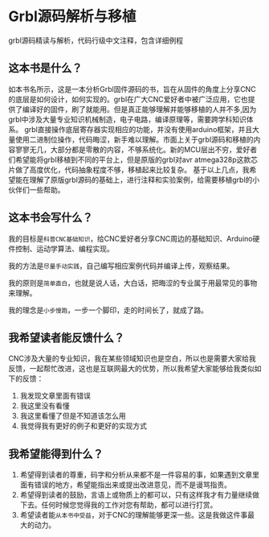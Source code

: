 # Grbl源码解析与移植
grbl源码精读与解析，代码行级中文注释，包含详细例程

## 这本书是什么？
如本书名所示，这是一本分析Grbl固件源码的书，旨在从固件的角度上分享CNC的底层是如何设计，如何实现的。grbl在广大CNC爱好者中被广泛应用，它也提供了编译好的固件，刷了就能用。但是真正能够理解并能够移植的人并不多,因为grbl中涉及大量专业知识机械制造，电子电路，编译原理等，需要跨学科知识体系。 grbl直接操作底层寄存器实现相应的功能，并没有使用arduino框架，并且大量使用二进制位操作，代码晦涩，新手难以理解。市面上关于grbl源码和移植的内容寥寥无几，大部分都是零散的内容，不够系统化。新的MCU层出不穷，爱好者们希望能将grbl移植到不同的平台上，但是原版的grbl对avr atmega328p这款芯片做了高度优化，代码抽象程度不够，移植起来比较复杂。
基于以上几点，我希望能在理解了原版grbl源码的基础上，进行注释和实验案例，给需要移植grbl的小伙伴们一些帮助。

## 这本书会写什么？
我的目标是`科普CNC基础知识`，给CNC爱好者分享CNC周边的基础知识、Arduino硬件控制、运动学算法、编程实现。

我的方法是`尽量手动实践`，自己编写相应案例代码并编译上传，观察结果。

我的原则是`简单直白`，也就是说人话，大白话，把晦涩的专业属于用最常见的事物来理解。

我的理念是`小步慢跑`，一步一个脚印，走的时间长了，就成了路。

## 我希望读者能反馈什么？
CNC涉及大量的专业知识，我在某些领域知识也是空白，所以也是需要大家给我反馈，一起帮忙改进，这也是互联网最大的优势，所以我希望大家能够给我类似如下的反馈：
1. 我发现文章里面有错误
2. 我这里没有看懂
3. 我这里看懂了但是不知道该怎么用
4. 我觉得我有更好的例子和更好的实现方式

## 我希望能得到什么？
1. 希望得到读者的尊重，码字和分析从来都不是一件容易的事，如果遇到文章里面有错误的地方，希望能指出来或提出改进意见，而不是谩骂指责。
2. 希望得到读者的鼓励，言语上或物质上的都可以，只有这样我才有力量继续做下去。任何时候您觉得我的工作对您有帮助，都可以进行打赏。
3. 希望读者能`从本书中受益`，对于CNC的理解能够更深一些。这是我做这件事最大的动力。